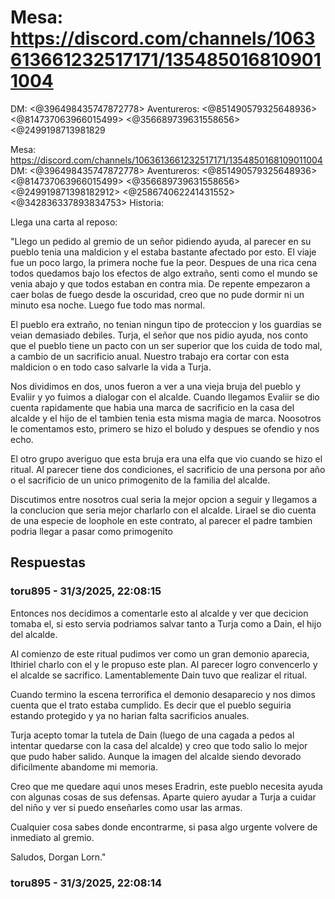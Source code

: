 # Mesa: ⁠https://discord.com/channels/1063613661232517171/1354850168109011004
DM: <@396498435747872778> 
Aventureros: <@851490579325648936> <@814737063966015499> <@356689739631558656> <@2499198713981829

Mesa: ⁠https://discord.com/channels/1063613661232517171/1354850168109011004
DM: <@396498435747872778> 
Aventureros: <@851490579325648936> <@814737063966015499> <@356689739631558656> <@249919871398182912> <@258674062241431552> <@342836337893834753> 
Historia:

Llega una carta al reposo:

"Llego un pedido al gremio de un señor pidiendo ayuda, al parecer en su pueblo tenia una maldicion y el estaba bastante afectado por esto. El viaje fue un poco largo, la primera noche fue la peor. Despues de una rica cena todos quedamos bajo los efectos de algo extraño, senti como el mundo se venia abajo y que todos estaban en contra mia. De repente empezaron a caer bolas de fuego desde la oscuridad, creo que no pude dormir ni un minuto esa noche. Luego fue todo mas normal.

El pueblo era extraño, no tenian ningun tipo de proteccion y los guardias se veian demasiado debiles. Turja, el señor que nos pidio ayuda, nos conto que el pueblo tiene un pacto con un ser superior que los cuida de todo mal, a cambio de un sacrificio anual. Nuestro trabajo era cortar con esta maldicion o en todo caso salvarle la vida a Turja.

Nos dividimos en dos, unos fueron a ver a una vieja bruja del pueblo y Evaliir y yo fuimos a dialogar con el alcalde. Cuando llegamos Evaliir se dio cuenta rapidamente que habia una marca de sacrificio en la casa del alcalde y el hijo de el tambien tenia esta misma magia de marca. Noosotros le comentamos esto, primero se hizo el boludo y despues se ofendio y nos echo.

El otro grupo averiguo que esta bruja era una elfa que vio cuando se hizo el ritual. Al parecer tiene dos condiciones, el sacrificio de una persona por año o el sacrificio de un unico primogenito de la familia del alcalde. 

Discutimos entre nosotros cual seria la mejor opcion a seguir y llegamos a la conclucion que seria mejor charlarlo con el alcalde. Lirael se dio cuenta de una especie de loophole en este contrato, al parecer el padre tambien podria llegar a pasar como primogenito

## Respuestas

### toru895 - 31/3/2025, 22:08:15

Entonces nos decidimos a comentarle esto al alcalde y ver que decicion tomaba el, si esto servia podriamos salvar tanto a Turja como a Dain, el hijo del alcalde. 

Al comienzo de este ritual pudimos ver como un gran demonio aparecia, Ithiriel charlo con el y le propuso este plan. Al parecer logro convencerlo y el alcalde se sacrifico. Lamentablemente Dain tuvo que realizar el ritual.

Cuando termino la escena terrorifica el demonio desaparecio y nos dimos cuenta que  el trato estaba cumplido. Es decir que el pueblo seguiria estando protegido y ya no harian falta sacrificios anuales.

Turja acepto tomar la tutela de Dain (luego de una cagada a pedos al intentar quedarse con la casa del alcalde) y creo que todo salio lo mejor que pudo haber salido. Aunque la imagen del alcalde siendo devorado dificilmente abandome mi memoria.

Creo que me quedare aqui unos meses Eradrin, este pueblo necesita ayuda con algunas cosas de sus defensas. Aparte quiero ayudar a Turja a cuidar del niño y ver si puedo enseñarles como usar las armas.

Cualquier cosa sabes donde encontrarme, si pasa algo urgente volvere de inmediato al gremio.

Saludos, Dorgan Lorn."

### toru895 - 31/3/2025, 22:08:14



